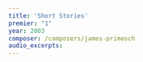 ```yaml
---
title: 'Short Stories'
premier: "1"
year: 2003
composer: /composers/james-primosch
audio_excerpts: 
---
```

